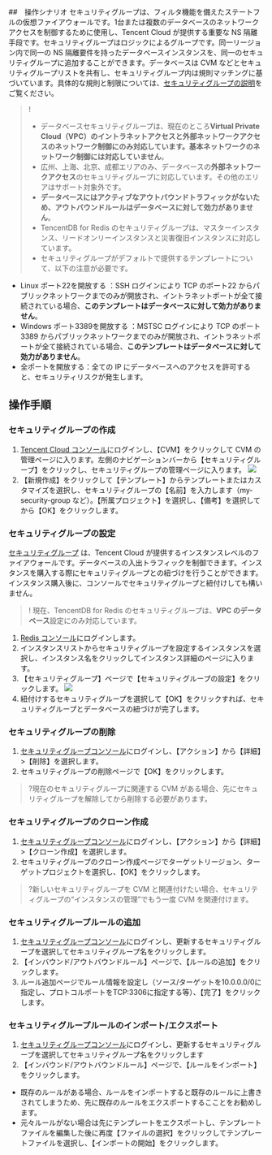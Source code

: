 ﻿
##　操作シナリオ
セキュリティグループは、フィルタ機能を備えたステートフルの仮想ファイアウォールです。1台または複数のデータベースのネットワークアクセスを制御するために使用し、Tencent Cloud が提供する重要な NS 隔離手段です。セキュリティグループはロジックによるグループです。同一リージョン内で同一の NS 隔離要件を持ったデータベースインスタンスを、同一のセキュリティグループに追加することができます。データベースは CVM などとセキュリティグループリストを共有し、セキュリティグループ内は規則マッチングに基づいています。具体的な規則と制限については、[セキュリティグループの説明](https://cloud.tencent.com/document/product/215/20089)をご覧ください。
>!
> - データベースセキュリティグループは、現在のところ**Virtual Private Cloud（VPC）のイントラネットアクセスと外部ネットワークアクセスのネットワーク制御にのみ対応しています。基本ネットワークのネットワーク制御には対応していません**。
> - 広州、上海、北京、成都エリアのみ、データベースの**外部ネットワークアクセス**のセキュリティグループに対応しています。その他のエリアはサポート対象外です。
> - **データベースにはアクティブなアウトバウンドトラフィックがないため、アウトバウンドルールはデータベースに対して効力がありません**。
> - TencentDB for Redis のセキュリティグループは、マスターインスタンス、リードオンリーインスタンスと災害復旧インスタンスに対応しています。
> - セキュリティグループがデフォルトで提供するテンプレートについて、以下の注意が必要です。
 - Linux ポート22を開放する ：SSH ログインにより TCP のポート22 からパブリックネットワークまでのみが開放され、イントラネットポートが全て接続されている場合、**このテンプレートはデータベースに対して効力がありません**。
 - Windows ポート3389を開放する ：MSTSC ログインにより TCP のポート3389 からパブリックネットワークまでのみが開放され、イントラネットポートが全て接続されている場合、**このテンプレートはデータベースに対して効力がありません**。
 - 全ポートを開放する：全ての IP にデータベースへのアクセスを許可すると、セキュリティリスクが発生します。


## 操作手順
### セキュリティグループの作成

1. [Tencent Cloud コンソール](https://console.cloud.tencent.com/)にログインし、【CVM】をクリックして CVM の管理ページに入ります。左側のナビゲーションバーから【セキュリティグループ】をクリックし、セキュリティグループの管理ページに入ります。
![](https://main.qcloudimg.com/raw/df452fec405d26252d03eead48af985a.png)
2. 【新規作成】をクリックして【テンプレート】からテンプレートまたはカスタマイズを選択し、セキュリティグループの【名前】を入力します（my-security-group など）。【所属プロジェクト】を選択し、【備考】を選択してから【OK】をクリックします。


### セキュリティグループの設定
[セキュリティグループ](https://cloud.tencent.com/doc/product/213/500) は、Tencent Cloud が提供するインスタンスレベルのファイアウォールです。データベースの入出トラフィックを制御できます。インスタンスを購入する際にセキュリティグループとの紐づけを行うことができます。インスタンス購入後に、コンソールでセキュリティグループと紐付けしても構いません。
>! 現在、TencentDB for Redis のセキュリティグループは、**VPC のデータベース**設定にのみ対応しています。

1. [Redis コンソール](https://console.cloud.tencent.com/redis)にログインします。
2. インスタンスリストからセキュリティグループを設定するインスタンスを選択し、インスタンス名をクリックしてインスタンス詳細のページに入ります。
3. 【セキュリティグループ】ページで【セキュリティグループの設定】をクリックします。
![](https://main.qcloudimg.com/raw/8396b0a2797acae97fb677ad4c2d5a9b.png)
4. 紐付けするセキュリティグループを選択して【OK】をクリックすれば、セキュリティグループとデータベースの紐づけが完了します。 

### セキュリティグループの削除
1. [セキュリティグループコンソール](https://console.cloud.tencent.com/cvm/securitygroup)にログインし、【アクション】から【詳細】>【削除】を選択します。
2. セキュリティグループの削除ページで【OK】をクリックします。
>?現在のセキュリティグループに関連する CVM がある場合、先にセキュリティグループを解除してから削除する必要があります。

### セキュリティグループのクローン作成
1. [セキュリティグループコンソール](https://console.cloud.tencent.com/cvm/securitygroup)にログインし、【アクション】から【詳細】>【クローン作成】を選択します。
2. セキュリティグループのクローン作成ページでターゲットリージョン、ターゲットプロジェクトを選択し、【OK】をクリックします。
>?新しいセキュリティグループを CVM と関連付けたい場合、セキュリティグループの“インスタンスの管理”でもう一度 CVM を関連付けます。

### セキュリティグループルールの追加
1. [セキュリティグループコンソール](https://console.cloud.tencent.com/cvm/securitygroup)にログインし、更新するセキュリティグループを選択してセキュリティグループ名をクリックします。
2. 【インバウンド/アウトバウンドルール】ページで、【ルールの追加】をクリックします。
3. ルール追加ページでルール情報を設定し（ソース/ターゲットを10.0.0.0/0に指定し、プロトコルポートをTCP:3306に指定する等）、【完了】をクリックします。

### セキュリティグループルールのインポート/エクスポート
1. [セキュリティグループコンソール](https://console.cloud.tencent.com/cvm/securitygroup)にログインし、更新するセキュリティグループを選択してセキュリティグループ名をクリックします
2. 【インバウンド/アウトバウンドルール】ページで、【ルールをインポート】をクリックします。
 - 既存のルールがある場合、ルールをインポートすると既存のルールに上書きされてしまうため、先に既存のルールをエクスポートするこことをお勧めします。
 - 元々ルールがない場合は先にテンプレートをエクスポートし、テンプレートファイルを編集した後に再度【ファイルの選択】をクリックしてテンプレートファイルを選択し、【インポートの開始】をクリックします。	





